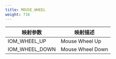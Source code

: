 ```yaml
---
title: MOUSE_WHEEL
weight: 716
---
```


| 映射参数             | 映射描述 |
| --------------------------- | ----------------- |
| IOM\_WHEEL\_UP              | Mouse Wheel Up    |
| IOM\_WHEEL\_DOWN            | Mouse Wheel Down  |
